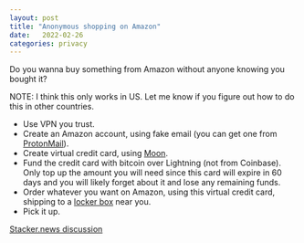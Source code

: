 ```yaml
---
layout: post
title: "Anonymous shopping on Amazon"
date:   2022-02-26
categories: privacy
---
```


Do you wanna buy something from Amazon without anyone knowing you bought it?

NOTE: I think this only works in US. Let me know if you figure out how to do this in other countries.

- Use VPN you trust.
- Create an Amazon account, using fake email (you can get one from [ProtonMail](https://protonmail.com/)).
- Create virtual credit card, using [Moon](https://paywithmoon.com/).
- Fund the credit card with bitcoin over Lightning (not from Coinbase). Only top up the amount you will need since this card will expire in 60 days and you will likely forget about it and lose any remaining funds.
- Order whatever you want on Amazon, using this virtual credit card, shipping to a [locker box](https://www.amazon.com/location_selector?clientId=amazon_us_add_to_addressbook_mkt_mobile&countryCode=US&useCustomerContext=1) near you.
- Pick it up.

[Stacker.news discussion](https://stacker.news/items/12823)
